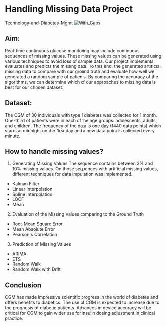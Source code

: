 # Handling Missing Data Project
Technology-and-Diabetes-Mgmt
![With_Gaps](https://user-images.githubusercontent.com/75546415/207821095-ccd0377d-ebe5-4817-8f73-edea6624a450.jpeg)

## Aim:

Real-time continuous glucose monitoring may include continuous sequences of missing values. These missing values can be generated using various techniques to avoid loss of sample data. Our project implements, evaluates and predicts the missing data. To this end, the generated artificial missing data to compare with our ground truth and evaluate how well we generated a random sample of patients. By comparing the accuracy of the algorithms, we can determine which of our approaches to missing data is best for our chosen dataset.

## Dataset:
The CGM of 30 individuals with type 1 diabetes was collected for 1 month. One-third of
patients were in each of the age groups: adolescents, adults, and children. The frequency of the data is one day (1440 data points) which starts at midnight on the first day and a new data point is collected every minute. 

## How to handle missing values?
1.  Generating Missing Values
The sequence contains between 3% and 10% missing values. On those sequences with artificial missing values, different techniques for data imputation was implemented.

+ Kalman Filter
+ Linear Interpolation
+ Spline Interpolation
+ LOCF
+ Mean


2. Evaluation of the Missing Values comparing to the Ground Truth
+ Root-Mean Square Error
+ Mean Absolute Error
+ Pearson's Correlation

3. Prediction of Missing Values
+ ARIMA
+ ETS 
+ Random Walk
+ Random Walk with Drift

## Conclusion
CGM has made impressive scientific progress in the world of diabetes and offers benefits to diabetics. The use of CGM is expected to increase due to the prognosis of diabetic patients. Advances in device accuracy will be critical for CGM to gain wider use for insulin dosing adjustment in clinical practice. 



